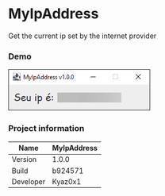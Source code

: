 # MyIpAddress
Get the current ip set by the internet provider
### Demo
<img src="img/MyIpAddress.png" />

### Project information
|Name| MyIpAddress |
|----|--|
|Version|1.0.0|
|Build|b924571|
|Developer|Kyaz0x1|
